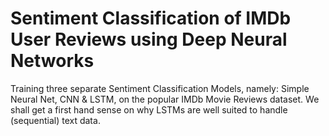 # Sentiment Classification of IMDb User Reviews using Deep Neural Networks
Training three separate Sentiment Classification Models, namely: Simple Neural Net, CNN &amp; LSTM, on the popular IMDb Movie Reviews dataset. We shall get a first hand sense on why LSTMs are well suited to handle (sequential) text data.
